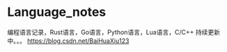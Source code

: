 # Language_notes
编程语言记录，Rust语言，Go语言，Python语言，Lua语言，C/C++
持续更新中。。。
https://blog.csdn.net/BaiHuaXiu123
